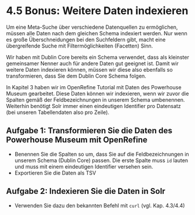 # 4.5 Bonus: Weitere Daten indexieren

Um eine Meta-Suche über verschiedene Datenquellen zu ermöglichen, müssen alle Daten nach dem gleichen Schema indexiert werden. Nur wenn es große Überschneidungen bei den Suchfeldern gibt, macht eine übergreifende Suche mit Filtermöglichkeiten (Facetten) Sinn.

Wir haben mit Dublin Core bereits ein Schema verwendet, dass als kleinster gemeinsamer Nenner auch für andere Daten gut geeignet ist. Damit wir weitere Daten indexieren können, müssen wir diese also ebenfalls so transformieren, dass Sie dem Dublin Core Schema folgen.

In Kapitel 3 haben wir im OpenRefine Tutorial mit Daten des Powerhouse Museum gearbeitet. Diese Daten können wir indexieren, wenn wir zuvor die Spalten gemäß der Feldbezeichnungen in unserem Schema umbenennen. Weiterhin benötigt Solr immer einen eindeutigen Identifier pro Datensatz (bei unseren Tabellendaten also pro Zeile). 

## Aufgabe 1: Transformieren Sie die Daten des Powerhouse Museum mit OpenRefine

* Benennen Sie die Spalten so um, dass Sie auf die Feldbezeichnungen in unserem Schema (Dublin Core) passen. Die erste Spalte muss `id` lauten und muss mit einem eindeutigen Identifier versehen sein.
* Exportieren Sie die Daten als TSV

## Aufgabe 2: Indexieren Sie die Daten in Solr

* Verwenden Sie dazu den bekannten Befehl mit `curl` (vgl. Kap. 4.3/4.4)
